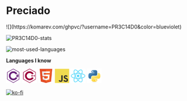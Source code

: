 <h1>Preciado</h1>
![](https://komarev.com/ghpvc/?username=PR3C14D0&color=blueviolet)

![PR3C14D0-stats](https://github-readme-stats.vercel.app/api?username=PR3C14D0&show_icons=true&theme=dark "Stats")


![most-used-languages](https://github-readme-stats.vercel.app/api/top-langs/?username=PR3C14D0&layout=compact&theme=dark "Languages")

**Languages I know**

<a><img style="width: 8%; height=8%" src='https://raw.githubusercontent.com/devicons/devicon/master/icons/csharp/csharp-line.svg'/></a>
<a><img style="width: 8%; height=8%" src='https://raw.githubusercontent.com/devicons/devicon/master/icons/cplusplus/cplusplus-line.svg'/></a>
<a><img style="width: 8%; height=8%" src='https://raw.githubusercontent.com/devicons/devicon/master/icons/html5/html5-original.svg'/></a>
<a><img style="width: 8%; height=8%" src='https://raw.githubusercontent.com/devicons/devicon/master/icons/javascript/javascript-original.svg'/></a>
<a><img style="width: 8%; height=8%" src='https://raw.githubusercontent.com/devicons/devicon/master/icons/react/react-original.svg'/></a>
<a><img style="width: 8%; height=8%" src='https://raw.githubusercontent.com/devicons/devicon/master/icons/python/python-original.svg'/></a>

[![ko-fi](https://ko-fi.com/img/githubbutton_sm.svg)](https://ko-fi.com/V7V65CIGY)
